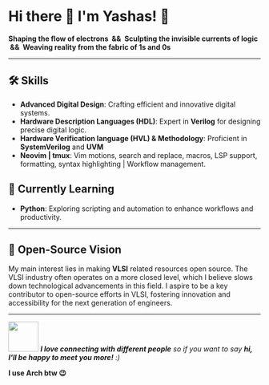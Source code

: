 # Hi there 👋 I'm Yashas! 🚀

**Shaping the flow of electrons &nbsp;&&&nbsp; Sculpting the invisible currents of logic &nbsp;&&&nbsp; Weaving reality from the fabric of 1s and 0s**

---

## 🛠 Skills
- **Advanced Digital Design**: Crafting efficient and innovative digital systems.
- **Hardware Description Languages (HDL)**: Expert in **Verilog** for designing precise digital logic.
- **Hardware Verification language (HVL) & Methodology**: Proficient in **SystemVerilog** and **UVM**
- **Neovim | tmux**: Vim motions, search and replace, macros, LSP support, formatting, syntax highlighting | Workflow management.

## 📘 Currently Learning
- **Python**: Exploring scripting and automation to enhance workflows and productivity.

---
## 🌟 Open-Source Vision
My main interest lies in making **VLSI** related resources open source. The VLSI industry often operates on a more closed level, which I believe slows down technological advancements in this field. I aspire to be a key contributor to open-source efforts in VLSI, fostering innovation and accessibility for the next generation of engineers.
 

---
<img src="https://media.giphy.com/media/LnQjpWaON8nhr21vNW/giphy.gif" width="60"> <em><b>I love connecting with different people</b> so if you want to say <b>hi, I'll be happy to meet you more!</b> :)</em>

**I use Arch btw 😉**
